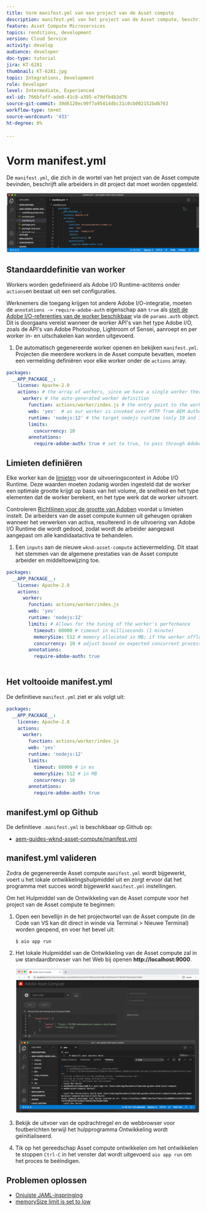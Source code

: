 ```yaml
---
title: Vorm manifest.yml van een project van de Asset compute
description: manifest.yml van het project van de Asset compute, beschrijft alle arbeiders in dit project dat moet worden opgesteld.
feature: Asset Compute Microservices
topics: renditions, development
version: Cloud Service
activity: develop
audience: developer
doc-type: tutorial
jira: KT-6281
thumbnail: KT-6281.jpg
topic: Integrations, Development
role: Developer
level: Intermediate, Experienced
exl-id: 766bfaff-ade0-41c8-a395-e79dfb4b3d76
source-git-commit: 30d6120ec99f7a95414dbc31c0cb002152bd6763
workflow-type: tm+mt
source-wordcount: '433'
ht-degree: 0%

---
```


# Vorm manifest.yml

De `manifest.yml`, die zich in de wortel van het project van de Asset compute bevinden, beschrijft alle arbeiders in dit project dat moet worden opgesteld.

![manifest.yml](./assets/manifest/manifest.png)

## Standaarddefinitie van worker

Workers worden gedefinieerd als Adobe I/O Runtime-actitems onder `actions`en bestaat uit een set configuraties.

Werknemers die toegang krijgen tot andere Adobe I/O-integratie, moeten de `annotations -> require-adobe-auth` eigenschap aan `true` als [stelt de Adobe I/O-referenties van de worker beschikbaar](https://experienceleague.adobe.com/docs/asset-compute/using/extend/develop-custom-application.html#access-adobe-apis) via de `params.auth` object. Dit is doorgaans vereist wanneer de worker API&#39;s van het type Adobe I/O, zoals de API&#39;s van Adobe Photoshop, Lightroom of Sensei, aanroept en per worker in- en uitschakelen kan worden uitgevoerd.

1. De automatisch gegenereerde worker openen en bekijken `manifest.yml`. Projecten die meerdere workers in de Asset compute bevatten, moeten een vermelding definiëren voor elke worker onder de `actions` array.

```yml
packages:
  __APP_PACKAGE__:
    license: Apache-2.0
    actions: # the array of workers, since we have a single worker there is only one entry beneath actions
      worker: # the auto-generated worker definition
        function: actions/worker/index.js # the entry point to the worker 
        web: 'yes'  # as our worker is invoked over HTTP from AEM Author service
        runtime: 'nodejs:12' # the target nodejs runtime (only 10 and 12 are supported)
        limits:
          concurrency: 10
        annotations:
          require-adobe-auth: true # set to true, to pass through Adobe I/O access token/client id via params.auth in the worker, typically required when the worker calls out to Adobe I/O APIs such as the Adobe Photoshop, Lightroom or Sensei APIs.
```

## Limieten definiëren

Elke worker kan de [limieten](https://www.adobe.io/apis/experienceplatform/runtime/docs.html#!adobedocs/adobeio-runtime/master/guides/system_settings.md) voor de uitvoeringscontext in Adobe I/O Runtime. Deze waarden moeten zodanig worden ingesteld dat de worker een optimale grootte krijgt op basis van het volume, de snelheid en het type elementen dat de worker berekent, en het type werk dat de worker uitvoert.

Controleren [Richtlijnen voor de grootte van Adoben](https://experienceleague.adobe.com/docs/asset-compute/using/extend/develop-custom-application.html#sizing-workers) voordat u limieten instelt. De arbeiders van de asset compute kunnen uit geheugen opraken wanneer het verwerken van activa, resulterend in de uitvoering van Adobe I/O Runtime die wordt gedood, zodat wordt de arbeider aangepast aangepast om alle kandidaatactiva te behandelen.

1. Een `inputs` aan de nieuwe `wknd-asset-compute` actievermelding. Dit staat het stemmen van de algemene prestaties van de Asset compute arbeider en middeltoewijzing toe.

```yml
packages:
  __APP_PACKAGE__:
    license: Apache-2.0
    actions: 
      worker:
        function: actions/worker/index.js 
        web: 'yes' 
        runtime: 'nodejs:12'
        limits: # Allows for the tuning of the worker's performance
          timeout: 60000 # timeout in milliseconds (1 minute)
          memorySize: 512 # memory allocated in MB; if the worker offloads heavy computational work to other Web services this number can be reduced
          concurrency: 10 # adjust based on expected concurrent processing and timeout 
        annotations:
          require-adobe-auth: true
           
```

## Het voltooide manifest.yml

De definitieve `manifest.yml` ziet er als volgt uit:

```yml
packages:
  __APP_PACKAGE__:
    license: Apache-2.0
    actions: 
      worker:
        function: actions/worker/index.js 
        web: 'yes' 
        runtime: 'nodejs:12'
        limits:
          timeout: 60000 # in ms
          memorySize: 512 # in MB
          concurrency: 10 
        annotations:
          require-adobe-auth: true
```

## manifest.yml op Github

De definitieve `.manifest.yml` is beschikbaar op Github op:

+ [aem-guides-wknd-asset-compute/manifest.yml](https://github.com/adobe/aem-guides-wknd-asset-compute/blob/master/manifest.yml)


## manifest.yml valideren

Zodra de gegenereerde Asset compute `manifest.yml` wordt bijgewerkt, voert u het lokale ontwikkelingshulpmiddel uit en zorgt ervoor dat het programma met succes wordt bijgewerkt `manifest.yml` instellingen.

Om het Hulpmiddel van de Ontwikkeling van de Asset compute voor het project van de Asset compute te beginnen:

1. Open een bevellijn in de het projectwortel van de Asset compute (in de Code van VS kan dit direct in winde via Terminal > Nieuwe Terminal) worden geopend, en voer het bevel uit:

   ```
   $ aio app run
   ```

1. Het lokale Hulpmiddel van de Ontwikkeling van de Asset compute zal in uw standaardbrowser van het Web bij openen __http://localhost:9000__.

   ![AIR-app uitgevoerd](assets/environment-variables/aio-app-run.png)

1. Bekijk de uitvoer van de opdrachtregel en de webbrowser voor foutberichten terwijl het hulpprogramma Ontwikkeling wordt geïnitialiseerd.
1. Tik op het gereedschap Asset compute ontwikkelen om het ontwikkelen te stoppen `Ctrl-C` in het venster dat wordt uitgevoerd `aio app run` om het proces te beëindigen.

## Problemen oplossen

+ [Onjuiste JAML-inspringing](../troubleshooting.md#incorrect-yaml-indentation)
+ [memorySize limit is set to low](../troubleshooting.md#memorysize-limit-is-set-too-low)

